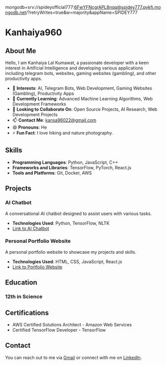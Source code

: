 mongodb+srv://spideyofficial777:6FwYFNcgrAPL8nqq@spidey777.pykfj.mongodb.net/?retryWrites=true&w=majority&appName=SPIDEY777
# Kanhaiya960

## About Me

Hello, I am Kanhaiya Lal Kumawat, a passionate developer with a keen interest in Artificial Intelligence and developing various applications including telegram bots, websites, gaming websites (gambling), and other productivity apps.

- 👀 **Interests**: AI, Telegram Bots, Web Development, Gaming Websites (Gambling), Productivity Apps
- 🌱 **Currently Learning**: Advanced Machine Learning Algorithms, Web Development Frameworks
- 💼 **Looking to Collaborate On**: Open Source Projects, AI Research, Web Development Projects
- 📫 **Contact Me**: kansa96022@gmail.com
- 😄 **Pronouns**: He
- ⚡ **Fun Fact**: I love hiking and nature photography.

## Skills

- **Programming Languages**: Python, JavaScript, C++
- **Frameworks and Libraries**: TensorFlow, PyTorch, React.js
- **Tools and Platforms**: Git, Docker, AWS

## Projects

### AI Chatbot
A conversational AI chatbot designed to assist users with various tasks.
- **Technologies Used**: Python, TensorFlow, NLTK
- [Link to AI Chatbot](#)

### Personal Portfolio Website
A personal portfolio website to showcase my projects and skills.
- **Technologies Used**: HTML, CSS, JavaScript, React.js
- [Link to Portfolio Website](#)

## Education

### 12th in Science

## Certifications

- AWS Certified Solutions Architect - Amazon Web Services
- Certified TensorFlow Developer - TensorFlow

## Contact

You can reach out to me via [Gmail](mailto:kansa96022@gmail.com) or connect with me on [LinkedIn](kansa96022@gmail.com).

<!---
Kanhaiya960/Kanhaiya960 is a ✨ special ✨ repository because its `README.md` (this file) appears on your GitHub profile.
You can click the Preview link to take a look at your changes.
--->
